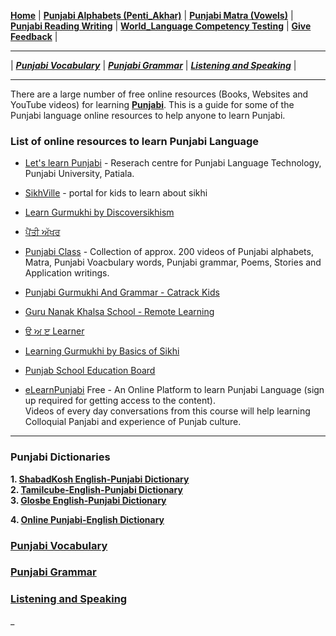**[Home](https://amardeep0.github.io/learnPunjabi/)** | **[Punjabi Alphabets (Penti_Akhar)](https://amardeep0.github.io/learnPunjabi/Punjabi_Alphabets/)** | **[Punjabi Matra (Vowels)](https://amardeep0.github.io/learnPunjabi/Matra/)** | **[Punjabi Reading Writing](https://amardeep0.github.io/learnPunjabi/Reading-Writing/)** | **[World_Language Competency Testing](https://amardeep0.github.io/learnPunjabi/WorldLanguageCompetencyTesting/)** | **[Give Feedback](https://docs.google.com/forms/d/e/1FAIpQLSfrh667ADTuh5_v3qjqEfQYPzgEhD5dTyPmQ7E3y3a-bQ3fBQ/viewform?usp=sf_link)** |

---------------------------------------------------------------------------------
| ***[Punjabi Vocabulary](https://amardeep0.github.io/learnPunjabi/Punjabi_Vocabulary)*** | ***[Punjabi Grammar](https://amardeep0.github.io/learnPunjabi/Punjabi_Grammar)*** | ***[Listening and Speaking](https://amardeep0.github.io/learnPunjabi/Listening_and_Speaking_Topics)*** |

---------------------------------------------------------------------------------


There are a large number of free online resources (Books, Websites and YouTube videos) for learning **[Punjabi](https://www.omniglot.com/writing/punjabi.htm)**. This is a guide for some of the Punjabi language online resources to help anyone to learn Punjabi. 

### List of online resources to learn Punjabi Language

- [Let's learn Punjabi](http://www.learnpunjabi.org/intro1.asp) - Reserach centre for Punjabi Language Technology, Punjabi University, Patiala.

- [SikhVille](http://sikhville.org/) - portal for kids to learn about sikhi

- [Learn Gurmukhi by Discoversikhism](http://www.discoversikhism.com/punjabi/punjabi_gurmukhi_alphabet.html)

- [ਪੈਂਤੀ ਅੱਖਰ](http://pantiakhar.com/)

- [Punjabi Class](https://www.youtube.com/playlist?list=PLpejGvuZNTbT-14dtU_kjePyQRprpWGwp) - Collection of approx. 200 videos of Punjabi alphabets, Matra, Punjabi Voacbulary words, Punjabi grammar, Poems, Stories and Application writings.


- [Punjabi Gurmukhi And Grammar - Catrack Kids](https://www.youtube.com/playlist?list=PL4G8rJ0IwSQ7_Jzg9JOp6zg8fuhZic5YY)

- [Guru Nanak Khalsa School - Remote Learning](https://sites.google.com/khalsaschool.us/remote/home)

- [ੳ ਅ ੲ Learner](https://punjabilearner.com/)

- [Learning Gurmukhi by Basics of Sikhi](https://www.youtube.com/playlist?list=PL5UNLfJ1TsJm0OHEOslS3NOqGduHwggGg)

- [Punjab School Education Board](http://www.pseb.ac.in/)

- [eLearnPunjabi](http://elearnpunjabi.com/)  Free - An Online Platform to learn Punjabi Language (sign up required for getting access to the content).   
Videos of every day conversations from this course will help learning Colloquial Panjabi and experience of Punjab culture.


--------------

###  Punjabi Dictionaries
  
   **1. [ShabadKosh English-Punjabi Dictionary](https://www.shabdkosh.com/dictionary/english-punjabi/)**  
   **2. [Tamilcube-English-Punjabi Dictionary](http://dictionary.tamilcube.com/punjabi-dictionary.aspx)**  
   **3. [Glosbe English-Punjabi Dictionary](https://glosbe.com/en/pa)**
  
   **4. [Online Punjabi-English Dictionary](http://dic.learnpunjabi.org/default.aspx)**
        
 
###  [Punjabi Vocabulary](https://amardeep0.github.io/learnPunjabi/Punjabi_Vocabulary) 
 
###  [Punjabi Grammar](https://amardeep0.github.io/learnPunjabi/Punjabi_Grammar)

###  [Listening and Speaking](https://amardeep0.github.io/learnPunjabi/Listening_and_Speaking_Topics)

   







_
 
 


